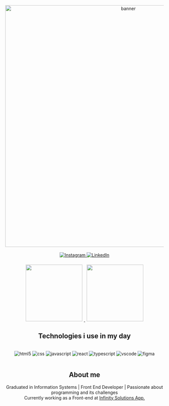   <div align="center">
    <img width="767px" src="https://github.com/JeandersonSantos/JeandersonSantos/assets/19619013/2f9f98b5-a5e1-4159-b534-8ed68c2794f1" alt="banner" />
  </div>
 </br>
 <div align="center">
  <a href="https://instagram.com/jeandersonsantos16">
    <img src="https://img.shields.io/badge/Instagram-E4405F?style=for-the-badge&logo=instagram&logoColor=white" alt="Instagram" />
  </a>
  <a href="https://www.linkedin.com/in/jeanderson-santos-456a3691/">
    <img src="https://img.shields.io/badge/LinkedIn-0077B5?style=for-the-badge&logo=linkedin&logoColor=white" alt="LinkedIn" />
  </a>
</div>
</br>
<div align="center">
  <a href="https://github.com/JeandersonSantos">
    <img height="180em" style="padding:5" src="https://github-readme-stats.vercel.app/api/?username=JeandersonSantos&rank_icon=github&layout=normal&card_width=400&theme=graywhite" />
  </a>
  <a href="https://github.com/JeandersonSantos">
    <img height="180em" style="padding:5" src="https://github-readme-stats.vercel.app/api/top-langs/?username=JeandersonSantos&layout=normal&card_width=510&theme=graywhite" />
  </a>
</div>
<div align="center">
 <h2>Technologies i use in my day</h2> 
  
  <div style="display: inline_block"><br/>
  <img aling="center" alt="html5" src="https://img.shields.io/badge/HTML-239120?style=for-the-badge&logo=html5&logoColor=white"/>
  <img aling="center" alt="css" src="https://img.shields.io/badge/CSS-239120?&style=for-the-badge&logo=css3&logoColor=white"/>
  <img aling="center" alt="javascript" src="https://img.shields.io/badge/JavaScript-F7DF1E?style=for-the-badge&logo=javascript&logoColor=black"/>
  <img aling="center" alt="react" src="https://img.shields.io/badge/React-20232A?style=for-the-badge&logo=react&logoColor=61DAFB"/>
  <img aling="center" alt="typescript" src="https://img.shields.io/badge/TypeScript-007ACC?style=for-the-badge&logo=typescript&logoColor=white"/>
  <img aling="center" alt="vscode" src="https://img.shields.io/badge/Visual_Studio_Code-0078D4?style=for-the-badge&logo=visual%20studio%20code&logoColor=white"/>
  <img aling="center" alt="figma" src="https://img.shields.io/badge/Figma-F24E1E?style=for-the-badge&logo=figma&logoColor=white"/>  
  </div>
</div>
 <br/>
<div align="center">
<h2>About me</h2> 
Graduated in Information Systems | Front End Developer | Passionate about programming and its challenges</br>
Currently working as a Front-end at <a href="https://infinitysolutionsapp.com/"> Infinity Solutions App. </a>
</div>
